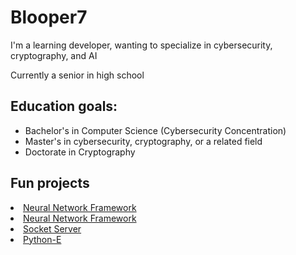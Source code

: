 # Blooper7

I'm a learning developer, wanting to specialize in cybersecurity, cryptography, and AI

Currently a senior in high school

## Education goals:
- Bachelor's in Computer Science (Cybersecurity Concentration)
- Master's in cybersecurity, cryptography, or a related field
- Doctorate in Cryptography

## Fun projects
<li><a href=https://github.com/Blooper7/Neural-Network-Framework>Neural Network Framework</a></li>
<li><a href=https://github.com/Blooper7/Kernel-Base>Neural Network Framework</a></li>
<li><a href=https://github.com/Blooper7/Socket-Server>Socket Server</a></li>
<li><a href=https://github.com/Blooper7/Python-E>Python-E</a></li>
